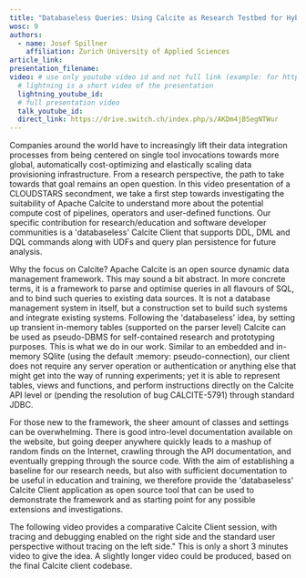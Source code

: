 ```yaml
---
title: "Databaseless Queries: Using Calcite as Research Testbed for Hybrid Cloud Data Integration"
wosc: 9
authors:
  - name: Josef Spillner
    affiliation: Zurich University of Applied Sciences
article_link: 
presentation_filename: 
video: # use only youtube video id and not full link (example: for https://www.youtube.com/watch?v=xcJtL7QggTI, id is xcJtL7QggTI)
  # lightning is a short video of the presentation
  lightning_youtube_id: 
  # full presentation video
  talk_youtube_id: 
  direct_link: https://drive.switch.ch/index.php/s/AKDm4jBSegNTWur
---
```


Companies around the world have to increasingly lift their data integration processes from being centered on single tool invocations towards more global, automatically cost-optimizing and elastically scaling data provisioning infrastructure. From a research perspective, the path to take towards that goal remains an open question. In this video presentation of a CLOUDSTARS secondment, we take a first step towards investigating the suitability of Apache Calcite to understand more about the potential compute cost of pipelines, operators and user-defined functions. Our specific contribution for research/education and software developer communities is a 'databaseless' Calcite Client that supports DDL, DML and DQL commands along with UDFs and query plan persistence for future analysis.

Why the focus on Calcite? Apache Calcite is an open source dynamic data management framework. This may sound a bit abstract. In more concrete terms, it is a framework to parse and optimise queries in all flavours of SQL, and to bind such queries to existing data sources. It is not a database management system in itself, but a construction set to build such systems and integrate existing systems. Following the 'databaseless' idea, by setting up transient in-memory tables (supported on the parser level) Calcite can be used as pseudo-DBMS for self-contained research and prototyping purposes. This is what we do in our work. Similar to an embedded and in-memory SQlite (using the default :memory: pseudo-connection), our client does not require any server operation or authentication or anything else that might get into the way of running experiments; yet it is able to represent tables, views and functions, and perform instructions directly on the Calcite API level or (pending the resolution of bug CALCITE-5791) through standard JDBC.

For those new to the framework, the sheer amount of classes and settings can be overwhelming. There is good intro-level documentation available on the website, but going deeper anywhere quickly leads to a mashup of random finds on the Internet, crawling through the API documentation, and eventually grepping through the source code. With the aim of establishing a baseline for our research needs, but also with sufficient documentation to be useful in education and training, we therefore provide the 'databaseless' Calcite Client application as open source tool that can be used to demonstrate the framework and as starting point for any possible extensions and investigations.

The following video provides a comparative Calcite Client session, with tracing and debugging enabled on the right side and the standard user perspective without tracing on the left side."	This is only a short 3 minutes video to give the idea. A slightly longer video could be produced, based on the final Calcite client codebase.
